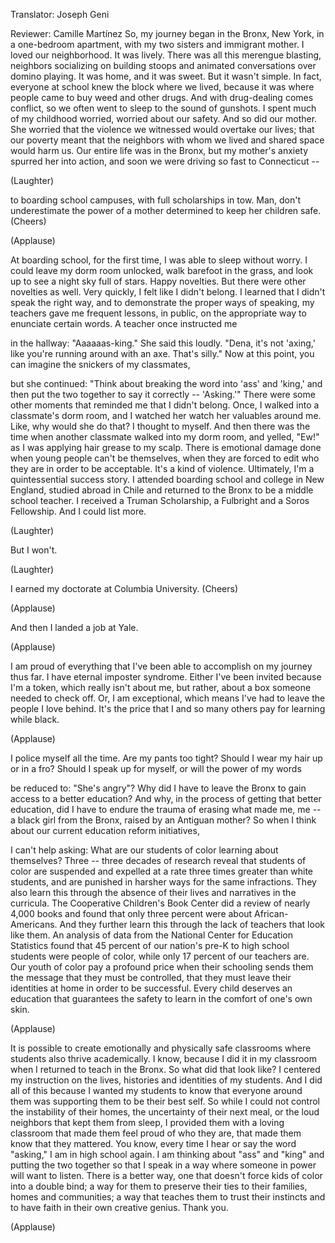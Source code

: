 

Translator: Joseph Geni

Reviewer: Camille Martínez
So, my journey began
in the Bronx, New York,
in a one-bedroom apartment,
with my two sisters and immigrant mother.
I loved our neighborhood.
It was lively.
There was all this merengue blasting,
neighbors socializing on building stoops
and animated conversations
over domino playing.
It was home,
and it was sweet.
But it wasn&#39;t simple.
In fact, everyone at school
knew the block where we lived,
because it was where people came
to buy weed and other drugs.
And with drug-dealing comes conflict,
so we often went to sleep
to the sound of gunshots.
I spent much of my childhood worried,
worried about our safety.
And so did our mother.
She worried that the violence we witnessed
would overtake our lives;
that our poverty meant
that the neighbors with whom
we lived and shared space
would harm us.
Our entire life was in the Bronx,
but my mother&#39;s anxiety
spurred her into action,
and soon we were driving
so fast to Connecticut --

(Laughter)

to boarding school campuses,
with full scholarships in tow.
Man, don&#39;t underestimate
the power of a mother
determined to keep her children safe.
(Cheers)

(Applause)

At boarding school,
for the first time,
I was able to sleep without worry.
I could leave my dorm room unlocked,
walk barefoot in the grass,
and look up to see
a night sky full of stars.
Happy novelties.
But there were other novelties as well.
Very quickly, I felt like I didn&#39;t belong.
I learned that I didn&#39;t speak
the right way,
and to demonstrate
the proper ways of speaking,
my teachers gave me
frequent lessons, in public,
on the appropriate way
to enunciate certain words.
A teacher once instructed me

in the hallway:
&quot;Aaaaaas-king.&quot;
She said this loudly.
&quot;Dena, it&#39;s not &#39;axing,&#39;
like you&#39;re running around with an axe.
That&#39;s silly.&quot;
Now at this point, you can imagine
the snickers of my classmates,

but she continued:
&quot;Think about breaking the word
into &#39;ass&#39; and &#39;king,&#39;
and then put the two together
to say it correctly --
&#39;Asking.&#39;&quot;
There were some other moments
that reminded me that I didn&#39;t belong.
Once, I walked into
a classmate&#39;s dorm room,
and I watched her watch
her valuables around me.
Like, why would she do that?
I thought to myself.
And then there was the time
when another classmate
walked into my dorm room,
and yelled, &quot;Ew!&quot; as I was applying
hair grease to my scalp.
There is emotional damage done
when young people can&#39;t be themselves,
when they are forced to edit who they are
in order to be acceptable.
It&#39;s a kind of violence.
Ultimately, I&#39;m a quintessential
success story.
I attended boarding school
and college in New England,
studied abroad in Chile
and returned to the Bronx
to be a middle school teacher.
I received a Truman Scholarship,
a Fulbright and a Soros Fellowship.
And I could list more.

(Laughter)

But I won&#39;t.

(Laughter)

I earned my doctorate
at Columbia University.
(Cheers)

(Applause)

And then I landed a job at Yale.

(Applause)

I am proud of everything
that I&#39;ve been able to accomplish
on my journey thus far.
I have eternal imposter syndrome.
Either I&#39;ve been invited
because I&#39;m a token,
which really isn&#39;t about me,
but rather, about a box
someone needed to check off.
Or, I am exceptional,
which means I&#39;ve had to leave
the people I love behind.
It&#39;s the price that I and so many others
pay for learning while black.

(Applause)

I police myself all the time.
Are my pants too tight?
Should I wear my hair up or in a fro?
Should I speak up for myself,
or will the power of my words

be reduced to: &quot;She&#39;s angry&quot;?
Why did I have to leave the Bronx
to gain access to a better education?
And why, in the process
of getting that better education,
did I have to endure the trauma
of erasing what made me, me --
a black girl from the Bronx,
raised by an Antiguan mother?
So when I think about our current
education reform initiatives,

I can&#39;t help asking:
What are our students of color
learning about themselves?
Three -- three decades of research reveal
that students of color
are suspended and expelled
at a rate three times greater
than white students,
and are punished in harsher ways
for the same infractions.
They also learn this through the absence
of their lives and narratives
in the curricula.
The Cooperative Children&#39;s Book Center
did a review of nearly 4,000 books
and found that only three percent
were about African-Americans.
And they further learn this
through the lack of teachers
that look like them.
An analysis of data
from the National Center
for Education Statistics
found that 45 percent of our nation&#39;s
pre-K to high school students
were people of color,
while only 17 percent of our teachers are.
Our youth of color pay a profound price
when their schooling
sends them the message
that they must be controlled,
that they must leave
their identities at home
in order to be successful.
Every child deserves an education
that guarantees the safety to learn
in the comfort of one&#39;s own skin.

(Applause)

It is possible to create emotionally
and physically safe classrooms
where students also thrive academically.
I know, because I did it in my classroom
when I returned to teach in the Bronx.
So what did that look like?
I centered my instruction
on the lives, histories
and identities of my students.
And I did all of this
because I wanted my students to know
that everyone around them
was supporting them
to be their best self.
So while I could not control
the instability of their homes,
the uncertainty of their next meal,
or the loud neighbors
that kept them from sleep,
I provided them with a loving classroom
that made them feel proud of who they are,
that made them know that they mattered.
You know,
every time I hear
or say the word &quot;asking,&quot;
I am in high school again.
I am thinking about &quot;ass&quot; and &quot;king&quot;
and putting the two together
so that I speak in a way
where someone in power
will want to listen.
There is a better way,
one that doesn&#39;t force kids of color
into a double bind;
a way for them to preserve their ties
to their families, homes and communities;
a way that teaches them
to trust their instincts
and to have faith
in their own creative genius.
Thank you.

(Applause)

